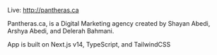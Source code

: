 Live: http://pantheras.ca

Pantheras.ca, is a Digital Marketing agency created by Shayan Abedi, Arshya Abedi, and Delerah Bahmani.

App is built on Next.js v14, TypeScript, and TailwindCSS
